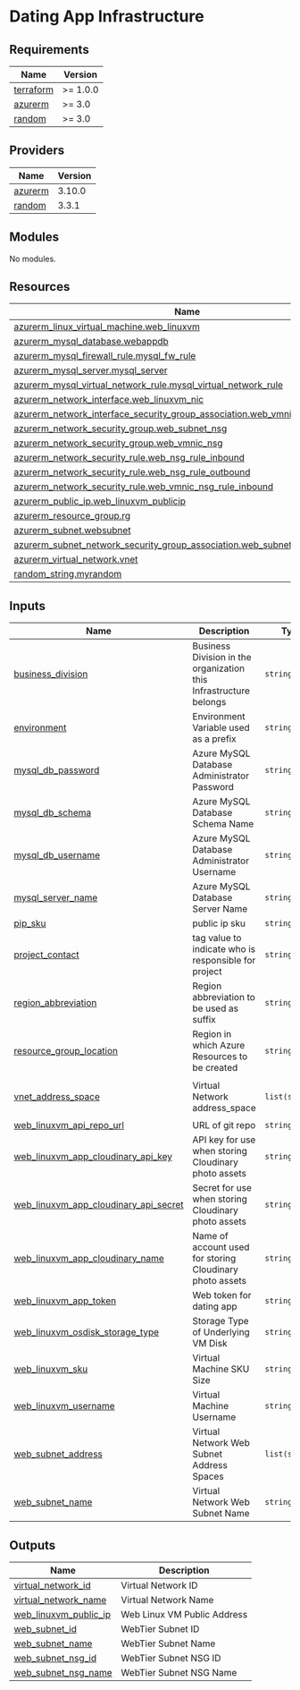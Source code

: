 # Dating App Infrastructure

<!-- BEGINNING OF PRE-COMMIT-TERRAFORM DOCS HOOK -->
## Requirements

| Name | Version |
|------|---------|
| <a name="requirement_terraform"></a> [terraform](#requirement\_terraform) | >= 1.0.0 |
| <a name="requirement_azurerm"></a> [azurerm](#requirement\_azurerm) | >= 3.0 |
| <a name="requirement_random"></a> [random](#requirement\_random) | >= 3.0 |

## Providers

| Name | Version |
|------|---------|
| <a name="provider_azurerm"></a> [azurerm](#provider\_azurerm) | 3.10.0 |
| <a name="provider_random"></a> [random](#provider\_random) | 3.3.1 |

## Modules

No modules.

## Resources

| Name | Type |
|------|------|
| [azurerm_linux_virtual_machine.web_linuxvm](https://registry.terraform.io/providers/hashicorp/azurerm/latest/docs/resources/linux_virtual_machine) | resource |
| [azurerm_mysql_database.webappdb](https://registry.terraform.io/providers/hashicorp/azurerm/latest/docs/resources/mysql_database) | resource |
| [azurerm_mysql_firewall_rule.mysql_fw_rule](https://registry.terraform.io/providers/hashicorp/azurerm/latest/docs/resources/mysql_firewall_rule) | resource |
| [azurerm_mysql_server.mysql_server](https://registry.terraform.io/providers/hashicorp/azurerm/latest/docs/resources/mysql_server) | resource |
| [azurerm_mysql_virtual_network_rule.mysql_virtual_network_rule](https://registry.terraform.io/providers/hashicorp/azurerm/latest/docs/resources/mysql_virtual_network_rule) | resource |
| [azurerm_network_interface.web_linuxvm_nic](https://registry.terraform.io/providers/hashicorp/azurerm/latest/docs/resources/network_interface) | resource |
| [azurerm_network_interface_security_group_association.web_vmnic_nsg_associate](https://registry.terraform.io/providers/hashicorp/azurerm/latest/docs/resources/network_interface_security_group_association) | resource |
| [azurerm_network_security_group.web_subnet_nsg](https://registry.terraform.io/providers/hashicorp/azurerm/latest/docs/resources/network_security_group) | resource |
| [azurerm_network_security_group.web_vmnic_nsg](https://registry.terraform.io/providers/hashicorp/azurerm/latest/docs/resources/network_security_group) | resource |
| [azurerm_network_security_rule.web_nsg_rule_inbound](https://registry.terraform.io/providers/hashicorp/azurerm/latest/docs/resources/network_security_rule) | resource |
| [azurerm_network_security_rule.web_nsg_rule_outbound](https://registry.terraform.io/providers/hashicorp/azurerm/latest/docs/resources/network_security_rule) | resource |
| [azurerm_network_security_rule.web_vmnic_nsg_rule_inbound](https://registry.terraform.io/providers/hashicorp/azurerm/latest/docs/resources/network_security_rule) | resource |
| [azurerm_public_ip.web_linuxvm_publicip](https://registry.terraform.io/providers/hashicorp/azurerm/latest/docs/resources/public_ip) | resource |
| [azurerm_resource_group.rg](https://registry.terraform.io/providers/hashicorp/azurerm/latest/docs/resources/resource_group) | resource |
| [azurerm_subnet.websubnet](https://registry.terraform.io/providers/hashicorp/azurerm/latest/docs/resources/subnet) | resource |
| [azurerm_subnet_network_security_group_association.web_subnet_nsg_associate](https://registry.terraform.io/providers/hashicorp/azurerm/latest/docs/resources/subnet_network_security_group_association) | resource |
| [azurerm_virtual_network.vnet](https://registry.terraform.io/providers/hashicorp/azurerm/latest/docs/resources/virtual_network) | resource |
| [random_string.myrandom](https://registry.terraform.io/providers/hashicorp/random/latest/docs/resources/string) | resource |

## Inputs

| Name | Description | Type | Default | Required |
|------|-------------|------|---------|:--------:|
| <a name="input_business_division"></a> [business\_division](#input\_business\_division) | Business Division in the organization this Infrastructure belongs | `string` | `"oisinprj"` | no |
| <a name="input_environment"></a> [environment](#input\_environment) | Environment Variable used as a prefix | `string` | `"dev"` | no |
| <a name="input_mysql_db_password"></a> [mysql\_db\_password](#input\_mysql\_db\_password) | Azure MySQL Database Administrator Password | `string` | n/a | yes |
| <a name="input_mysql_db_schema"></a> [mysql\_db\_schema](#input\_mysql\_db\_schema) | Azure MySQL Database Schema Name | `string` | n/a | yes |
| <a name="input_mysql_db_username"></a> [mysql\_db\_username](#input\_mysql\_db\_username) | Azure MySQL Database Administrator Username | `string` | n/a | yes |
| <a name="input_mysql_server_name"></a> [mysql\_server\_name](#input\_mysql\_server\_name) | Azure MySQL Database Server Name | `string` | `"mysql-server"` | no |
| <a name="input_pip_sku"></a> [pip\_sku](#input\_pip\_sku) | public ip sku | `string` | `"Standard"` | no |
| <a name="input_project_contact"></a> [project\_contact](#input\_project\_contact) | tag value to indicate who is responsible for project | `string` | `"oisinfoley@yahoo.co.uk"` | no |
| <a name="input_region_abbreviation"></a> [region\_abbreviation](#input\_region\_abbreviation) | Region abbreviation to be used as suffix | `string` | `"eun"` | no |
| <a name="input_resource_group_location"></a> [resource\_group\_location](#input\_resource\_group\_location) | Region in which Azure Resources to be created | `string` | `"northeurope"` | no |
| <a name="input_vnet_address_space"></a> [vnet\_address\_space](#input\_vnet\_address\_space) | Virtual Network address\_space | `list(string)` | <pre>[<br>  "10.0.0.0/16"<br>]</pre> | no |
| <a name="input_web_linuxvm_api_repo_url"></a> [web\_linuxvm\_api\_repo\_url](#input\_web\_linuxvm\_api\_repo\_url) | URL of git repo | `string` | `""` | no |
| <a name="input_web_linuxvm_app_cloudinary_api_key"></a> [web\_linuxvm\_app\_cloudinary\_api\_key](#input\_web\_linuxvm\_app\_cloudinary\_api\_key) | API key for use when storing Cloudinary photo assets | `string` | `""` | no |
| <a name="input_web_linuxvm_app_cloudinary_api_secret"></a> [web\_linuxvm\_app\_cloudinary\_api\_secret](#input\_web\_linuxvm\_app\_cloudinary\_api\_secret) | Secret for use when storing Cloudinary photo assets | `string` | `""` | no |
| <a name="input_web_linuxvm_app_cloudinary_name"></a> [web\_linuxvm\_app\_cloudinary\_name](#input\_web\_linuxvm\_app\_cloudinary\_name) | Name of account used for storing Cloudinary photo assets | `string` | n/a | yes |
| <a name="input_web_linuxvm_app_token"></a> [web\_linuxvm\_app\_token](#input\_web\_linuxvm\_app\_token) | Web token for dating app | `string` | n/a | yes |
| <a name="input_web_linuxvm_osdisk_storage_type"></a> [web\_linuxvm\_osdisk\_storage\_type](#input\_web\_linuxvm\_osdisk\_storage\_type) | Storage Type of Underlying VM Disk | `string` | `"Standard_LRS"` | no |
| <a name="input_web_linuxvm_sku"></a> [web\_linuxvm\_sku](#input\_web\_linuxvm\_sku) | Virtual Machine SKU Size | `string` | `"Standard_DS1_v2"` | no |
| <a name="input_web_linuxvm_username"></a> [web\_linuxvm\_username](#input\_web\_linuxvm\_username) | Virtual Machine Username | `string` | `"oisinfoley"` | no |
| <a name="input_web_subnet_address"></a> [web\_subnet\_address](#input\_web\_subnet\_address) | Virtual Network Web Subnet Address Spaces | `list(string)` | <pre>[<br>  "10.0.1.0/24"<br>]</pre> | no |
| <a name="input_web_subnet_name"></a> [web\_subnet\_name](#input\_web\_subnet\_name) | Virtual Network Web Subnet Name | `string` | `"snet-web"` | no |

## Outputs

| Name | Description |
|------|-------------|
| <a name="output_virtual_network_id"></a> [virtual\_network\_id](#output\_virtual\_network\_id) | Virtual Network ID |
| <a name="output_virtual_network_name"></a> [virtual\_network\_name](#output\_virtual\_network\_name) | Virtual Network Name |
| <a name="output_web_linuxvm_public_ip"></a> [web\_linuxvm\_public\_ip](#output\_web\_linuxvm\_public\_ip) | Web Linux VM Public Address |
| <a name="output_web_subnet_id"></a> [web\_subnet\_id](#output\_web\_subnet\_id) | WebTier Subnet ID |
| <a name="output_web_subnet_name"></a> [web\_subnet\_name](#output\_web\_subnet\_name) | WebTier Subnet Name |
| <a name="output_web_subnet_nsg_id"></a> [web\_subnet\_nsg\_id](#output\_web\_subnet\_nsg\_id) | WebTier Subnet NSG ID |
| <a name="output_web_subnet_nsg_name"></a> [web\_subnet\_nsg\_name](#output\_web\_subnet\_nsg\_name) | WebTier Subnet NSG Name |
<!-- END OF PRE-COMMIT-TERRAFORM DOCS HOOK -->
